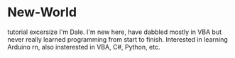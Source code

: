 # New-World
tutorial excersize
I'm Dale. I'm new here, have dabbled mostly in VBA but never really learned programming from start to finish. Interested in learning Arduino rn, also insterested in VBA, C#, Python, etc.
